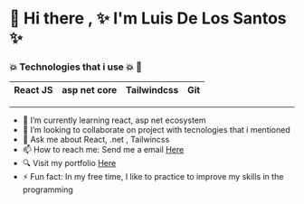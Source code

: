 # 👋 Hi there , ✨ I'm Luis De Los Santos ✨ 

<!--
**Aneudypq2004/Aneudypq2004** is a ✨ _special_ ✨ repository because its `README.md` (this file) appears on your GitHub profile.

Here are some ideas to get you started:

-->

###  :boom: Technologies that i use :boom: :100:

| React JS | asp net core |  Tailwindcss | Git
| ---------|-------|-------|------------------

----

- 🌱 I’m currently learning react, asp net ecosystem
- 👯 I’m looking to collaborate on project with tecnologies that i mentioned
- 💬 Ask me about React, .net , Tailwincss
- 📫 How to reach me: Send me a email [Here](mailto:dluisaneudy82@gmail.com)
-  :mag: Visit my portfolio <a href="https://aneudypq.netlify.app" target="_blank">Here</a>
- ⚡ Fun fact:  In my free time, I like to practice to improve my skills in the programming

